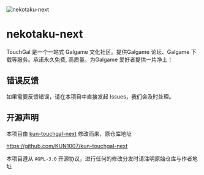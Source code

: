 ![nekotaku-next](./public/nekotaku.avif)

# nekotaku-next

TouchGal 是一个一站式 Galgame 文化社区。提供Galgame 论坛、Galgame 下载等服务。承诺永久免费, 高质量。为Galgame 爱好者提供一片净土！

## 错误反馈

如果需要反馈错误，请在本项目中直接发起 Issues，我们会及时处理。

## 开源声明

本项目由 [kun-touchgal-next](https://github.com/KUN1007/kun-touchgal-next) 修改而来，原仓库地址

https://github.com/KUN1007/kun-touchgal-next

本项目遵从 `AGPL-3.0` 开源协议，进行任何的修改分发时请注明原始仓库与作者地址